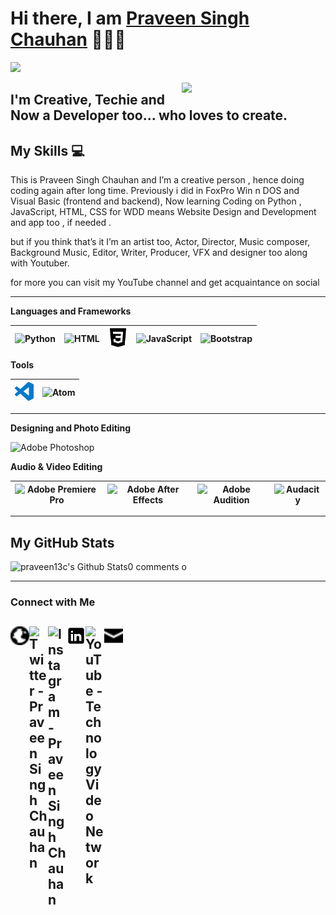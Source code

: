 <h1>Hi there, I am <a href="https://praveen13c.github.io" target="_blank">Praveen Singh Chauhan</a> 🙋🏽‍♂️</h1> 

![](https://visitor-badge.glitch.me/badge?page_id=praveen13c)  

<!-- <img align='right' src="https://media.giphy.com/media/M9gbBd9nbDrOTu1Mqx/giphy.gif" width="230"> -->
<img align='right' src="https://media.giphy.com/media/2zeji2UedvZzvIZ45N/giphy.gif" width="230">

I'm Creative, Techie and Now a Developer too... who loves to create. 
---
 ## My Skills :computer:

This is Praveen Singh Chauhan and I’m a creative person , hence doing coding again after long time. Previously i did in FoxPro Win n DOS and Visual Basic (frontend and backend), Now learning Coding on Python , JavaScript, HTML, CSS for WDD means Website Design and Development and app too , if needed . 

but if you think that’s it I’m an artist too, Actor, Director, Music composer, Background Music, Editor, Writer, Producer, VFX and designer too along with Youtuber.

for more you can visit my YouTube channel and get acquaintance on social

---


 **Languages and Frameworks**
 
 <img alt="Python" width="30px" src="https://raw.githubusercontent.com/simple-icons/simple-icons/develop/icons/python.svg"/>|<img alt="HTML" width="30px" src="https://raw.githubusercontent.com/simple-icons/simple-icons/develop/icons/html5.svg"/>|<img alt="CSS" width="30px" src="https://raw.githubusercontent.com/simple-icons/simple-icons/develop/icons/css3.svg"/>|<img alt="JavaScript" width="30px" src="https://raw.githubusercontent.com/simple-icons/simple-icons/develop/icons/javascript.svg"/>|<img alt="Bootstrap" width="30px" src="https://raw.githubusercontent.com/simple-icons/simple-icons/develop/icons/bootstrap.svg"/>
 |--|--|--|--|--|
 
 
 **Tools**
 
 <img alt="VSCode" width="30px" src="https://raw.githubusercontent.com/simple-icons/simple-icons/develop/icons/visualstudiocode.svg"/>|<img alt="Atom" width="30px" src="https://raw.githubusercontent.com/simple-icons/simple-icons/develop/icons/atom.svg"/>
 |--|--|
 
---
 
 **Designing and Photo Editing**
 
<img alt="Adobe Photoshop" width="30px" src="https://raw.githubusercontent.com/simple-icons/simple-icons/develop/icons/adobephotoshop.svg"/>
 

**Audio & Video Editing**

<img alt="Adobe Premiere Pro" width="30px" src="https://raw.githubusercontent.com/simple-icons/simple-icons/develop/icons/adobepremierepro.svg"/>|<img alt="Adobe After Effects" width="30px" src="https://raw.githubusercontent.com/simple-icons/simple-icons/develop/icons/adobeaftereffects.svg"/>|<img alt="Adobe Audition" width="30px" src="https://raw.githubusercontent.com/simple-icons/simple-icons/develop/icons/adobeaudition.svg"/>|<img alt="Audacity" width="30px" src="https://raw.githubusercontent.com/simple-icons/simple-icons/develop/icons/audacity.svg"/>
|--|--|--|--|
---

## **My GitHub Stats**

<img align="left" alt="praveen13c's Github Stats" src="https://github-readme-stats.vercel.app/api?username=praveen13c&show_icons=true&hide_border=true&theme=radical" />
0 comments o

---

### Connect with Me
[<img align="left" alt="Praveen Singh Chauhan" width="30px" src="https://raw.githubusercontent.com/iconic/open-iconic/master/svg/globe.svg" />](https://praveen13c.github.io) [<img align="left" alt="Twitter - Praveen Singh Chauhan" width="30px" src="https://github.com/simple-icons/simple-icons/raw/develop/icons/twitter.svg" />](https://twitter.com/praveen13c) [<img align="left" alt="Instagram - Praveen Singh Chauhan" width="30px" src="https://github.com/simple-icons/simple-icons/raw/develop/icons/instagram.svg" />](https://www.instagram.com/praveen13c) [<img align="left" alt="LinkedIn - Praveen Singh Chauhan" width="30px" src="https://github.com/simple-icons/simple-icons/raw/develop/icons/linkedin.svg" />](https://www.linkedin.com/in/impraveenchauhan/) [<img align="left" alt="YouTube -Technology Video Network" width="30px" src="https://github.com/simple-icons/simple-icons/raw/develop/icons/youtube.svg" />](https://www.youtube.com/c/TechnologyVideoNetwork) [<img align="left" alt="Email -Praveen Singh Chauhan" width="30px" src="https://raw.githubusercontent.com/iconic/open-iconic/master/svg/envelope-closed.svg" />](mailto:praveen13c@gmail.com)
---
